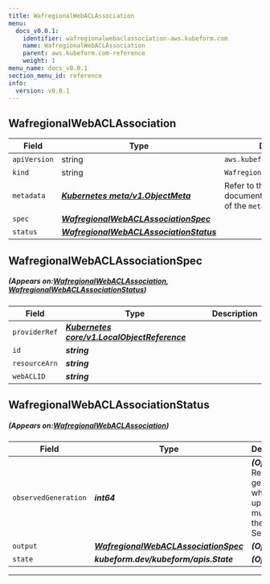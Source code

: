 ```yaml
---
title: WafregionalWebACLAssociation
menu:
  docs_v0.0.1:
    identifier: wafregionalwebaclassociation-aws.kubeform.com
    name: WafregionalWebACLAssociation
    parent: aws.kubeform.com-reference
    weight: 1
menu_name: docs_v0.0.1
section_menu_id: reference
info:
  version: v0.0.1
---
```


## WafregionalWebACLAssociation
| Field | Type | Description |
| ------ | ----- | ----------- |
| `apiVersion` | string | `aws.kubeform.com/v1alpha1` |
|    `kind` | string | `WafregionalWebACLAssociation` |
| `metadata` | ***[Kubernetes meta/v1.ObjectMeta](https://kubernetes.io/docs/reference/generated/kubernetes-api/v1.13/#objectmeta-v1-meta)***|Refer to the Kubernetes API documentation for the fields of the `metadata` field.|
| `spec` | ***[WafregionalWebACLAssociationSpec](#WafregionalWebACLAssociationSpec)***||
| `status` | ***[WafregionalWebACLAssociationStatus](#WafregionalWebACLAssociationStatus)***||
## WafregionalWebACLAssociationSpec
##### (Appears on:[WafregionalWebACLAssociation](#WafregionalWebACLAssociation), [WafregionalWebACLAssociationStatus](#WafregionalWebACLAssociationStatus))
| Field | Type | Description |
| ------ | ----- | ----------- |
| `providerRef` | ***[Kubernetes core/v1.LocalObjectReference](https://kubernetes.io/docs/reference/generated/kubernetes-api/v1.13/#localobjectreference-v1-core)***||
| `id` | ***string***||
| `resourceArn` | ***string***||
| `webACLID` | ***string***||
## WafregionalWebACLAssociationStatus
##### (Appears on:[WafregionalWebACLAssociation](#WafregionalWebACLAssociation))
| Field | Type | Description |
| ------ | ----- | ----------- |
| `observedGeneration` | ***int64***| ***(Optional)*** Resource generation, which is updated on mutation by the API Server.|
| `output` | ***[WafregionalWebACLAssociationSpec](#WafregionalWebACLAssociationSpec)***| ***(Optional)*** |
| `state` | ***kubeform.dev/kubeform/apis.State***| ***(Optional)*** |
---
